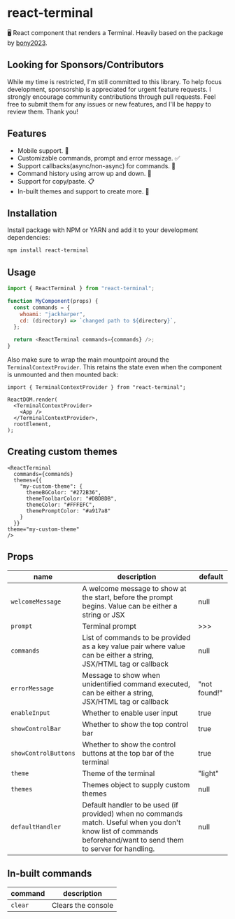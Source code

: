 # react-terminal

🖥 React component that renders a Terminal. Heavily based on the package by [bony2023](https://github.com/bony2023/react-terminal).

## Looking for Sponsors/Contributors
While my time is restricted, I'm still committed to this library. To help focus development, sponsorship is appreciated for urgent feature requests. I strongly encourage community contributions through pull requests. Feel free to submit them for any issues or new features, and I'll be happy to review them. Thank you!

## Features

- Mobile support. 📱
- Customizable commands, prompt and error message. ✅
- Support callbacks(async/non-async) for commands. 🔄
- Command history using arrow up and down. 🔼
- Support for copy/paste. 📋
- In-built themes and support to create more. 🚀

## Installation

Install package with NPM or YARN and add it to your development dependencies:

```sh
npm install react-terminal
```

## Usage

```js
import { ReactTerminal } from "react-terminal";

function MyComponent(props) {
  const commands = {
    whoami: "jackharper",
    cd: (directory) => `changed path to ${directory}`,
  };

  return <ReactTerminal commands={commands} />;
}
```

Also make sure to wrap the main mountpoint around the `TerminalContextProvider`. This retains the state even when the component is unmounted and then mounted back:

```tsx
import { TerminalContextProvider } from "react-terminal";

ReactDOM.render(
  <TerminalContextProvider>
    <App />
  </TerminalContextProvider>,
  rootElement,
);
```

## Creating custom themes

```tsx
<ReactTerminal
  commands={commands}
  themes={{
    "my-custom-theme": {
      themeBGColor: "#272B36",
      themeToolbarColor: "#DBDBDB",
      themeColor: "#FFFEFC",
      themePromptColor: "#a917a8"
    }
  }}
theme="my-custom-theme"
/>
```

## Props
| name | description | default
|--|--|--
| `welcomeMessage` | A welcome message to show at the start, before the prompt begins. Value can be either a string or JSX | null
| `prompt` | Terminal prompt | >>>
| `commands` | List of commands to be provided as a key value pair where value can be either a string, JSX/HTML tag or callback | null
| `errorMessage` | Message to show when unidentified command executed, can be either a string, JSX/HTML tag or callback | "not found!"
| `enableInput` | Whether to enable user input | true
| `showControlBar` | Whether to show the top control bar | true
| `showControlButtons` | Whether to show the control buttons at the top bar of the terminal | true
| `theme` | Theme of the terminal | "light"
| `themes` | Themes object to supply custom themes | null
| `defaultHandler` | Default handler to be used (if provided) when no commands match. Useful when you don't know list of commands beforehand/want to send them to server for handling. | null

## In-built commands

| command | description        |
| ------- | ------------------ |
| `clear` | Clears the console |
